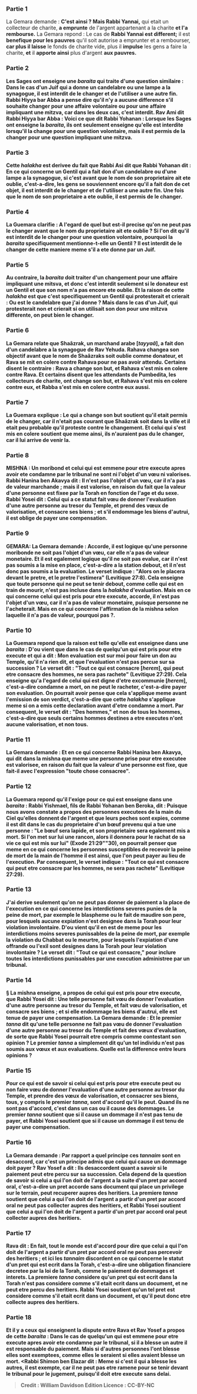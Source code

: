 
### Partie 1
La Gemara demande : <b>C'est ainsi ? Mais Rabbi Yannai,</b> qui etait un collecteur de charite, <b>a emprunte</b> de l'argent appartenant a la charite <b>et l'a rembourse.</b> La Gemara repond : Le cas de <b>Rabbi Yannai est different;</b> il est <b>benefique pour les pauvres</b> qu'il soit autorise a emprunter et a rembourser, <b>car plus il laisse</b> le fonds de charite vide, plus il <b>impulse</b> les gens a faire la charite, <b>et</b> il <b>apporte ainsi</b> plus d'argent <b>aux pauvres.

### Partie 2
<b>Les Sages ont enseigne</b> une <i>baraita</i> qui traite d'une question similaire : Dans le cas d'un <b>Juif qui a donne un candelabre ou une lampe a la synagogue,</b> il est <b>interdit de le changer</b> et de l'utiliser a une autre fin. <b>Rabbi Hiyya bar Abba a pense dire</b> qu'il n'y a <b>aucune difference</b> s'il souhaite changer <b>pour une affaire volontaire ou pour une affaire</b> impliquant <b>une mitzva,</b> car dans les deux cas, c'est interdit. <b>Rav Ami dit</b> Rabbi Hiyya bar Abba : <b>Voici</b> ce que dit <b>Rabbi Yohanan :</b> Lorsque les Sages ont enseigne la <i>baraita</i>, ils <b>ont seulement enseigne</b> qu'elle est interdite lorsqu'il la change <b>pour une question volontaire, mais</b> il est <b>permis de la changer pour une question</b> impliquant <b>une mitzva.</b>

### Partie 3
Cette <i>halakha</i> est derivee <b>du fait <b>que Rabbi Asi dit</b> que <b>Rabbi Yohanan dit :</b> En ce qui concerne <b>un Gentil qui a fait don d'un candelabre ou d'une lampe a la synagogue, si</b> c'est <b>avant que le nom de son proprietaire</b> ait ete <b>oublie,</b> c'est-a-dire, les gens se souviennent encore qu'il a fait don de cet objet, il est <b>interdit de le changer</b> et de l'utiliser a une autre fin. <b>Une fois que le nom de son proprietaire</b> a ete <b>oublie,</b> il est <b>permis de le changer.</b>

### Partie 4
La Guemara clarifie : <b>A l'egard de quel</b> but est-il precise qu'on ne peut pas le changer avant que le nom du proprietaire ait ete oublie ? <b>Si l'on dit</b> qu'il est interdit de le changer <b>pour une question volontaire, pourquoi</b> la <i>baraita</i> <b>specifiquement</b> mentionne-t-elle <b>un Gentil ? </b> Il est interdit de le changer de cette maniere <b>meme</b> s'il a ete donne par <b>un Juif.</b>

### Partie 5
<b>Au contraire,</b> la <i>baraita</i> doit traiter d'un changement <b>pour une affaire</b> impliquant <b>une mitsva,</b> et donc c'est interdit seulement si le donateur est un Gentil et que son nom n'a pas encore ete oublie. <b>Et la raison</b> de cette <i>halakha</i> est <b>que c'est</b> specifiquement <b>un Gentil qui</b> protesterait et <b>crierait :</b> Ou est le candelabre que j'ai donne ? <b>Mais</b> dans le cas d'un <b>Juif, qui</b> protesterait <b>non</b> et <b>crierait</b> si on utilisait son don pour une mitzva differente, on peut <b>bien</b> le changer.

### Partie 6
La Gemara relate que <b>Shaâzrak, un marchand arabe [<i>tayyaâ</i>]</b>, <b>a fait don d'un candelabre a la synagogue de Rav Yehuda. Rahava changea son</b> objectif avant que le nom de Shaâzraks soit oublie comme donateur, et <b>Rava se mit en colere</b> contre Rahava pour ne pas avoir attendu. <b>Certains disent</b> le contraire : <b>Rava a change son</b> but, et <b>Rahava s'est mis en colere</b> contre Rava. <b>Et certains disent</b> que les <b>attendants de Pumbedita,</b> les collecteurs de charite, ont <b>change</b> son but, et <b>Rahava s'est mis en colere</b> contre eux, <b>et Rabba s'est mis en colere</b> contre eux aussi.

### Partie 7
La Guemara explique : Le <b>qui a change</b> son but <b>soutient qu'il etait permis</b> de le changer, <b>car</b> il n'etait <b>pas courant</b> que Shaâzrak soit dans la ville et il etait peu probable qu'il proteste contre le changement. <b>Et</b> celui <b>qui s'est mis en colere soutient</b> que meme ainsi, ils n'auraient pas du le changer, car <b>il lui arrive de venir</b> la.

### Partie 8
<strong>MISHNA :</strong> <b>Un moribond et celui qui est emmene pour etre execute</b> apres avoir ete condamne par le tribunal <b>ne sont ni</b> l'objet d'un <b>vœu ni valorises. Rabbi Hanina ben Akavya dit :</b> Il n'est pas l'objet d'un vœu, car il n'a pas de valeur marchande ; mais <b>il est valorise, en raison</b> du fait <b>que la valeur d'une personne est fixee</b> par la Torah en fonction de l'age et du sexe. <b>Rabbi Yosei dit :</b> Celui qui a ce statut <b>fait vœu</b> de donner l'evaluation d'une autre personne au tresor du Temple, <b>et prend</b> des vœux de <b>valorisation, et consacre</b> ses biens ; <b>et s'il endommage</b> les biens d'autrui, il est <b>oblige</b> de payer une compensation.

### Partie 9
<strong>GEMARA:</strong> La Gemara demande : <b>Accorde,</b> il est logique qu'une <b>personne moribonde ne soit pas</b> l'objet d'un <b>vœu, car elle n'a pas de valeur monetaire</b>. <b>Et</b> il est egalement logique qu'il <b>ne soit pas evalue,</b> car <b>il n'est pas soumis a la mise en place,</b> c'est-a-dire a la station debout, <b>et</b> il n'est donc pas soumis a la <b>evaluation.</b> Le verset indique : "Alors on le placera devant le pretre, et le pretre l'estimera" (Levitique 27:8). Cela enseigne que toute personne qui ne peut se tenir debout, comme celle qui est en train de mourir, n'est pas incluse dans la <i>halakha</i> d'evaluation. <b>Mais</b> en ce qui concerne <b>celui qui est pris pour etre execute, accorde,</b> il <b>n'est pas</b> l'objet d'un <b>vœu, car il n'a pas de valeur monetaire</b>, puisque personne ne l'acheterait. <b>Mais</b> en ce qui concerne l'affirmation de la mishna selon laquelle il n'a <b>pas de valeur, pourquoi pas ?</b>.

### Partie 10
La Guemara repond que la raison est <b>telle qu'elle est enseignee</b> dans une <i>baraita</i> : <b>D'ou vient</b> que dans le cas de <b>quelqu'un qui</b> est <b>pris pour etre execute et</b> qui <b>a dit : Mon evaluation est sur moi</b> pour faire un don au Temple, <b>qu'il n'a rien dit,</b> et que l'evaluation n'est pas percue sur sa succession ? <b>Le verset dit : "Tout ce qui est consacre [<i>herem</i>],</b> qui peut etre consacre des hommes, <b>ne sera pas rachete"</b> (Levitique 27:29). Cela enseigne qu'a l'egard de celui qui est digne d'etre excommunie [<i>herem</i>], c'est-a-dire condamne a mort, on ne peut le racheter, c'est-a-dire payer son evaluation. On <b>pourrait</b> avoir pense que cela s'applique <b>meme avant l'emission de son verdict,</b> c'est-a-dire que cette <i>halakha</i> s'applique meme si on a emis cette declaration avant d'etre condamne a mort. Par consequent, <b>le verset dit : "Des hommes," et non de tous les hommes,</b> c'est-a-dire que seuls certains hommes destines a etre executes n'ont aucune valorisation, et non tous.

### Partie 11
La Gemara demande : <b>Et en ce qui concerne Rabbi Hanina ben Akavya, qui dit</b> dans la mishna que meme une personne prise pour etre executee <b>est valorisee, en raison</b> du fait <b>que la valeur d'une personne est fixe, que fait-il</b> avec l'expression <b>"toute chose consacree"</b>.

### Partie 12
La Guemara repond qu'il l'exige <b>pour ce qui est enseigne</b> dans une <i>baraita</i> : <b>Rabbi Yishmael, fils de Rabbi Yohanan ben Beroka, dit : Puisque nous avons constate a propos des personnes executees de la main du Ciel qu'elles donnent de l'argent et que leurs</b> peches <b>sont expies, comme il est dit</b> dans le cas du proprietaire d'un bœuf prevenu qui a tue une personne : "Le bœuf sera lapide, et son proprietaire sera egalement mis a mort. <b>Si l'on met sur lui une rancon,</b> alors il donnera pour le rachat de sa vie ce qui est mis sur lui" (Exode 21:29""30), on <b>pourrait</b> penser que <b>meme</b> en ce qui concerne les personnes susceptibles de recevoir la peine de mort <b>de la main de l'homme</b> il est <b>ainsi,</b> que l'on peut payer au lieu de l'execution. Par consequent, <b>le verset indique : "Tout ce qui est consacre</b> qui peut etre consacre par les hommes, <b>ne sera pas rachete"</b> (Levitique 27:29).

### Partie 13
<b>J'ai</b> derive <b>seulement</b> qu'on ne peut pas donner de paiement a la place de l'execution en ce qui concerne les interdictions <b>severes</b> punies de la <b>peine de mort</b>, par exemple le blaspheme ou le fait de maudire son pere, <b>pour lesquels aucune expiation n'est designee</b> dans la Torah <b>pour leur violation involontaire</b>. <b>D'ou vient</b> qu'il en est de meme pour les interdictions <b>moins severes</b> punissables de la peine de <b>mort</b>, par exemple la violation du Chabbat ou le meurtre, <b>pour lesquels l'expiation</b> d'une offrande ou l'exil <b>sont designes</b> dans la Torah <b>pour leur violation involontaire</b> ? <b>Le verset dit : "Tout ce qui est consacre,"</b> pour inclure toutes les interdictions punissables par une execution administree par un tribunal.

### Partie 14
§ La mishna enseigne, a propos de celui qui est pris pour etre execute, que <b>Rabbi Yosei dit :</b> Une telle personne <b>fait vœu</b> de donner l'evaluation d'une autre personne au tresor du Temple, <b>et fait</b> vœu de <b>valorisation,</b> et consacre ses biens ; et si elle endommage les biens d'autrui, elle est tenue de payer une compensation. La Gemara demande : <b>Et le premier <i>tanna</i> dit</b> qu'une telle personne ne fait <b>pas</b> vœu de donner l'evaluation d'une autre personne au tresor du Temple et fait des vœux d'evaluation, de sorte que Rabbi Yosei pourrait etre compris comme contestant son opinion ? Le premier <i>tanna</i> a simplement dit qu'un tel individu n'est pas soumis aux vœux et aux evaluations. Quelle est la difference entre leurs opinions ?

### Partie 15
<b>Pour ce qui est de</b> savoir si celui qui est pris pour etre execute peut ou non <b>faire vœu</b> de donner l'evaluation d'une autre personne au tresor du Temple, <b>et prendre</b> des vœux de <b>valorisation, et consacrer</b> ses biens, <b>tous,</b> y compris le premier <i>tanna</i>, <b>sont d'accord</b> qu'il le peut. <b>Quand ils ne sont pas d'accord,</b> c'est <b>dans</b> un cas <b>ou</b> il <b>cause des dommages. Le premier <i>tanna</i> soutient</b> que <b>si</b> il <b>cause un dommage</b> il n'est <b>pas tenu de payer, et Rabbi Yosei soutient</b> que <b>si</b> il <b>cause un dommage</b> il est <b>tenu de payer</b> une compensation.

### Partie 16
La Gemara demande : <b>Par rapport a quel</b> principe <b>ces <i>tannaim</i> <b>sont en desaccord,</b> car c'est un principe admis que celui qui cause un dommage doit payer ? <b>Rav Yosef a dit :</b> Ils <b>desaccordent</b> quant a savoir si le paiement peut etre percu sur sa succession. Cela depend de la question de savoir si celui a qui l'on doit de l'argent a la suite d'un <b>pret par accord oral</b>, c'est-a-dire un pret accorde sans document qui place un privilege sur le terrain, peut <b>recuperer aupres des heritiers. La premiere <i>tanna</i> soutient</b> que celui a qui l'on doit de l'argent a partir d'un <b>pret par accord oral</b> <b>ne peut pas collecter aupres des heritiers, et Rabbi Yosei soutient</b> que celui a qui l'on doit de l'argent a partir d'un <b>pret par accord oral</b> peut <b>collecter aupres des heritiers.</b>

### Partie 17
<b>Rava dit :</b> En fait, <b>tout le monde</b> est d'accord pour dire que celui a qui l'on doit de l'argent a partir d'un <b>pret par accord oral</b> <b>ne peut pas percevoir des heritiers ; et ici</b> les <i>tannaim</i> <b>discordent en ce qui concerne</b> le statut d'un <b>pret qui est ecrit dans la Torah,</b> c'est-a-dire une obligation financiere decretee par la loi de la Torah, comme le paiement de dommages et interets. <b>La premiere <i>tanna</i> considere</b> qu'un <b>pret qui est ecrit dans la Torah n'est pas</b> considere <b>comme s'il etait ecrit dans un document,</b> et ne peut etre percu des heritiers. <b>Rabbi Yosei soutient</b> qu'un tel pret <b>est</b> considere <b>comme s'il etait ecrit dans un document,</b> et qu'il peut donc etre collecte aupres des heritiers.

### Partie 18
<b>Et il y a ceux qui enseignent</b> la dispute entre Rava et Rav Yosef <b>a propos de cette</b> <i>baraita</i> : Dans le cas de <b>quelqu'un qui est emmene pour etre execute</b> apres avoir ete condamne par le tribunal, si <b>il a blesse un autre</b> il est <b>responsable</b> du paiement. Mais si <b>d'autres personnes l'ont blesse</b> elles sont <b>exemptees,</b> comme elles le seraient si elles avaient blesse un mort. <Rabbi Shimon ben Elazar dit : Meme si</b> c'est <b>il</b> qui a <b>blesse les autres,</b> il est <b>exempte, car</b> il <b>ne peut pas etre ramene pour se tenir</b> devant <b>le tribunal</b> pour le jugement, puisqu'il doit etre execute sans delai.

>Credit : William Davidson Edition
>Licence : CC-BY-NC